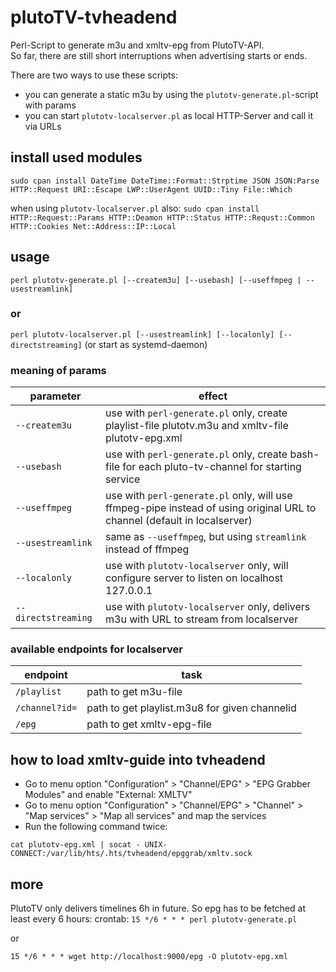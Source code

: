 # plutoTV-tvheadend
Perl-Script to generate m3u and xmltv-epg from PlutoTV-API.  
So far, there are still short interruptions when advertising starts or ends.  
      
There are two ways to use these scripts:
* you can generate a static m3u by using the `plutotv-generate.pl`-script with params 
* you can start `plutotv-localserver.pl` as local HTTP-Server and call it via URLs


## install used modules
`sudo cpan install DateTime DateTime::Format::Strptime JSON JSON:Parse HTTP::Request URI::Escape LWP::UserAgent UUID::Tiny File::Which`

when using `plutotv-localserver.pl` also:
`sudo cpan install HTTP::Request::Params HTTP::Deamon HTTP::Status HTTP::Requst::Common HTTP::Cookies Net::Address::IP::Local`


## usage
`perl plutotv-generate.pl [--createm3u] [--usebash] [--useffmpeg | --usestreamlink]`

### or
`perl plutotv-localserver.pl [--usestreamlink] [--localonly] [--directstreaming]` (or start as systemd-daemon)

### meaning of params
|parameter | effect |
|-|-|
| `--createm3u` | use with `perl-generate.pl` only, create playlist-file plutotv.m3u and xmltv-file plutotv-epg.xml |
| `--usebash` | use with `perl-generate.pl` only, create bash-file for each pluto-tv-channel for starting service |
| `--useffmpeg` | use with `perl-generate.pl` only, will use ffmpeg-pipe instead of using original URL to channel (default in localserver) |
| `--usestreamlink` | same as `--useffmpeg`, but using `streamlink` instead of ffmpeg |
| `--localonly` | use with `plutotv-localserver` only, will configure server to listen on localhost 127.0.0.1 |
| `--directstreaming` | use with `plutotv-localserver` only, delivers m3u with URL to stream from localserver |

### available endpoints for localserver
|endpoint | task |
|-|-|
|`/playlist`|path to get m3u-file|
|`/channel?id=`|path to get playlist.m3u8 for given channelid|
|`/epg`|path to get xmltv-epg-file|

## how to load xmltv-guide into tvheadend
* Go to menu option "Configuration" > "Channel/EPG" > "EPG Grabber Modules" and enable "External: XMLTV"
* Go to menu option "Configuration" > "Channel/EPG" > "Channel" > "Map services" > "Map all services" and map the services
* Run the following command twice:

`cat plutotv-epg.xml | socat - UNIX-CONNECT:/var/lib/hts/.hts/tvheadend/epggrab/xmltv.sock`


## more
PlutoTV only delivers timelines 6h in future. So epg has to be fetched at least every 6 hours:
crontab:
`15 */6 * * * perl plutotv-generate.pl`

or

`15 */6 * * * wget http://localhost:9000/epg -O plutotv-epg.xml`

